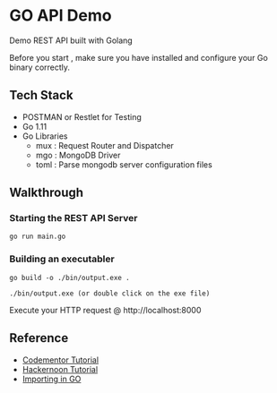 # GO API Demo

Demo REST API built with Golang

Before you start , make sure you have installed and configure your Go binary correctly.

## Tech Stack
* POSTMAN or Restlet for Testing
* Go 1.11
* Go Libraries
    - mux : Request Router and Dispatcher
    - mgo : MongoDB Driver
    - toml : Parse mongodb server configuration files

## Walkthrough

### Starting the REST API Server
```
go run main.go
```

### Building an executabler
```
go build -o ./bin/output.exe .

./bin/output.exe (or double click on the exe file)
```

Execute your HTTP request @ http://localhost:8000 

## Reference
+ [Codementor Tutorial](https://www.codementor.io/codehakase/building-a-restful-api-with-golang-a6yivzqdo)
+ [Hackernoon Tutorial](https://hackernoon.com/build-restful-api-in-go-and-mongodb-5e7f2ec4be94)
+ [Importing in GO](https://scene-si.org/2018/01/25/go-tips-and-tricks-almost-everything-about-imports/)
